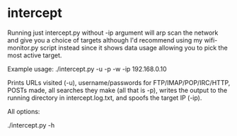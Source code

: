 intercept
========

Running just intercept.py without -ip argument will arp scan the network and give you a choice of targets although I'd recommend using my wifi-monitor.py script instead since it shows data usage allowing you to pick the most active target.

Example usage:
./intercept.py -u -p -w -ip 192.168.0.10

Prints URLs visited (-u), username/passwords for FTP/IMAP/POP/IRC/HTTP, POSTs made, all searches they make (all that is -p), writes the output to the running directory in intercept.log.txt, and spoofs the target IP (-ip).

All options:

./intercept.py -h
